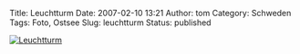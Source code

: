 Title: Leuchtturm
Date: 2007-02-10 13:21
Author: tom
Category: Schweden
Tags: Foto, Ostsee
Slug: leuchtturm
Status: published

[![Leuchtturm](http://www.fiket.de/pic/fyrpaklippa_s.jpg "Leuchtturm")](http://www.fiket.de/pic/fyrpaklippa_l.jpg)

